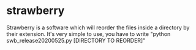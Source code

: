 # strawberry
Strawberry is a software which will reorder the files inside a directory by their extension.
It's very simple to use, you have to write "python swb_release20200525.py [DIRECTORY TO REORDER]"
